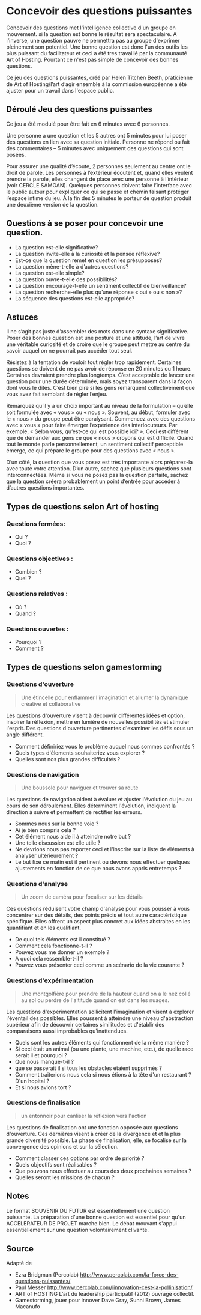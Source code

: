 
<!--

---
title: Concevoir des questions puissantes
description: Concevoir des questions met l'intelligence collective d'un groupe en mouvement. si la question est bonne le résultat sera spectaculaire. Cette recette donne des pistes pour concevoir une bonne question.
image_url: 
---

-->



# Concevoir des questions puissantes 

Concevoir des questions met l'intelligence collective d'un groupe en mouvement. si la question est bonne le résultat sera spectaculaire. A l'inverse, une question pauvre ne permettra pas au groupe d'exprimer pleinement son potentiel. 
Une bonne question est donc l'un des outils les plus puissant du facilitateur et ceci a été tres travaillé par la communauté Art of Hosting. Pourtant ce n'est pas simple de concevoir des bonnes questions. 

Ce jeu des questions puissantes, créé par Helen Titchen Beeth, praticienne de Art of Hosting/l’art d’agir ensemble à la commission européenne a été ajuster pour un travail dans l'espace public.

## Déroulé Jeu des questions puissantes

Ce jeu a été modulé pour être fait en 6 minutes avec 6 personnes. 

Une personne a une question et les 5 autres ont 5 minutes pour lui poser des questions en lien avec sa question initiale. Personne ne répond ou fait des commentaires – 5 minutes avec uniquement des questions qui sont posées.

Pour assurer une qualité d’écoute, 2 personnes seulement au centre ont le droit de parole. Les personnes à l’extérieur écoutent et, quand elles veulent prendre la parole, elles changent de place avec une personne à l’intérieur (voir CERCLE SAMOAN). Quelques personnes doivent faire l’interface avec le public autour pour expliquer ce qui se passe et chemin faisant protéger l’espace intime du jeu. À la fin des 5 minutes le porteur de question produit une deuxième version de la question.

## Questions à se poser pour concevoir une question.

- La question est-elle significative? 
- La question invite-elle à la curiosité et la pensée réflexive? 
- Est-ce que la question remet en question les présupposés? 
- La question mène-t-elle à d’autres questions? 
- La question est-elle simple? 
- La question ouvre-t-elle des possibilités? 
- La question encourage-t-elle un sentiment collectif de bienveillance? 
- La question recherche-elle plus qu’une réponse « oui » ou « non »?
- La séquence des questions est-elle appropriée? 

## Astuces

Il ne s’agit pas juste d’assembler des mots dans une syntaxe significative. Poser des bonnes question est une posture et une attitude, l’art de vivre une véritable curiosité et de croire que le groupe peut mettre au centre du savoir auquel on ne pourrait pas accéder tout seul.

Résistez à la tentation de vouloir tout régler trop rapidement. Certaines questions se doivent de ne pas avoir de réponse en 20 minutes ou 1 heure. Certaines devraient prendre plus longtemps. C’est acceptable de lancer une question pour une durée déterminée, mais soyez transparent dans la façon dont vous le dîtes. C’est bien pire si les gens remarquent collectivement que vous avez fait semblant de régler l’enjeu.

Remarquez qu’il y a un choix important au niveau de la formulation – qu’elle soit formulée avec « vous » ou « nous ». Souvent, au début, formuler avec le « nous » du groupe peut être paralysant. Commencez avec des questions avec « vous » pour faire émerger l’expérience des interlocuteurs. Par exemple, « Selon vous, qu’est-ce qui est possible ici? ». Ceci est différent que de demander aux gens ce que « nous » croyons qui est difficile. Quand tout le monde parle personnellement, un sentiment collectif perceptible émerge, ce qui prépare le groupe pour des questions avec « nous ».

D’un côté, la question que vous posez est très importante alors préparez-la avec toute votre attention. D’un autre, sachez que plusieurs questions sont interconnectées. Même si vous ne posez pas la question parfaite, sachez que la question créera probablement un point d’entrée pour accéder à d’autres questions importantes. 

## Types de questions selon Art of hosting

### Questions fermées:
- Qui ?
- Quoi ?
### Questions objectives :
- Combien ?
- Quel ?
### Questions relatives :
- Où ?
- Quand ?
### Questions ouvertes :
- Pourquoi ?
- Comment ?

## Types de questions selon gamestorming

### Questions d'ouverture

> Une étincelle pour enflammer l'imagination et allumer la dynamique créative et collaborative

Les questions d'ouverture visent à découvrir différentes idées et option, inspirer la réflexion, mettre en lumière de nouvelles possibilités et stimuler l'esprit. Des questions d'ouverture pertinentes d'examiner les défis sous un angle différent.

- Comment définiriez vous le problème auquel nous sommes confrontés ?
- Quels types d'élements souhaiteriez vous explorer ?
- Quelles sont nos plus grandes difficultés ?

### Questions de navigation

> Une boussole pour naviguer et trouver sa route

Les questions de navigation aident à évaluer et ajuster l'évolution du jeu au cours de son déroulement. Elles déterminent l'évolution, indiquent la direction à suivre et permettent de rectifier les erreurs.

- Sommes nous sur la bonne voie ?
- Ai je bien compris cela ?
- Cet élément nous aide il à atteindre notre but ?
- Une telle discussion est elle utile ?
- Ne devrions nous pas reporter ceci et l'inscrire sur la liste de éléments à analyser ultérieurement ?
- Le but fixé ce matin est il pertinent ou devons nous effectuer quelques ajustements en fonction de ce que nous avons appris entretemps ?

### Questions d'analyse 

> Un zoom de caméra pour focaliser sur les détails

Ces questions réduisent votre champ d'analyse pour vous pousser à vous concentrer sur des détails, des points précis et tout autre caractéristique spécifique. Elles offrent un aspect plus concret aux idées abstraites en les quantifiant et en les qualifiant. 

- De quoi tels éléments est il constitué ?
- Comment cela fonctionne-t-il ?
- Pouvez vous me donner un exemple ?
- A quoi cela ressemble-t-il ?
- Pouvez vous présenter ceci comme un scénario de la vie courante ?

### Questions d'expérimentation

> Une montgolfière pour prendre de la hauteur quand on a le nez collé au sol ou perdre de l'altitude quand on est dans les nuages.

Les questions d'expérimentation sollicitent l'imagination et visent à explorer l'éventail des possibles. Elles poussent à atteindre une niveau d'abstraction supérieur afin de découvrir certaines similitudes et d'établir des comparaisons aussi improbables qu'inattendues.

- Quels sont les autres éléments qui fonctionnent de la même manière ?
- Si ceci était un animal (ou une plante, une machine, etc.), de quelle race serait il et pourquoi ?
- Que nous manque-t-il ?
- que se passerait il si tous les obstacles étaient supprimés ?
- Comment traiterions nous cela si nous étions à la tête d'un restaurant ? D'un hopital ?
- Et si nous avions tort ?
 
### Questions de finalisation

> un entonnoir pour canliser la réflexion vers l'action

Les questions de finalisation ont une fonction opposée aux questions d'ouverture. Ces dernières visent à créer de la divergence et et la plus grande diversité possible. La phase de finalisation, elle, se focalise sur la convergence des opinions et sur la sélection.

- Comment classer ces options par ordre de priorité ?
- Quels objectifs sont réalisables ?
- Que pouvons nous effectuer au cours des deux prochaines semaines ?
- Quelles seront les missions de chacun ?



## Notes 

Le format SOUVENIR DU FUTUR est essentiellement une question puissante.
La préparation d'une bonne question est essentiel pour qu'un ACCELERATEUR DE PROJET marche bien.
Le débat mouvant s'appui essentiellement sur une question volontairement clivante.

## Source
Adapté de
- Ezra Bridgman (Percolab) http://www.percolab.com/la-force-des-questions-puissantes/
- Paul Messer http://www.percolab.com/linnovation-cest-la-pollinisation/
- ART of HOSTING L’art du leadership participatif (2012) ouvrage collectif.
- Gamestorming, jouer pour innover Dave Gray, Sunni Brown, James Macanufo
